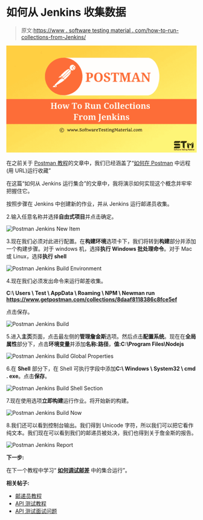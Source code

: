 # 如何从 Jenkins 收集数据

> 原文:[https://www . software testing material . com/how-to-run-collections-from-Jenkins/](https://www.softwaretestingmaterial.com/how-to-run-collections-from-jenkins/)

![How To Run Collections From Jenkins](img/ac31e171734d88955eab0bd89250fe5c.png)

在之前关于 [Postman 教程](https://www.softwaretestingmaterial.com/postman-tutorial/)的文章中，我们已经涵盖了“[如何在 Postman](https://www.softwaretestingmaterial.com/how-to-run-collections-remotely-in-postman/) 中远程(用 URL)运行收藏”

在这篇“如何从 Jenkins 运行集合”的文章中，我将演示如何实现这个概念并牢牢把握住它。

按照步骤在 Jenkins 中创建新的作业，并从 Jenkins 运行邮递员收集。

2.输入任意名称并选择**自由式项目**并点击确定。

![Postman Jenkins New Item](img/4f63c3efe8c94b8fed478bc1406a4cc0.png)

3.现在我们必须对此进行配置。在**构建环境**选项卡下，我们将转到**构建**部分并添加一个构建步骤。对于 windows 机，选择**执行 Windows 批处理命令**。对于 Mac 或 Linux，选择**执行 shell**

![Postman Jenkins Build Environment](img/b6f522b30ee0b70572942d1bdb86c45a.png)

4.现在我们必须发出命令来运行邮差收集。

**C:\ Users \ Test \ AppData \ Roaming \ NPM \ Newman run https://www.getpostman.com/collections/8daaf8118386c8fce5ef**

点击保存。

![Postman Jenkins Build](img/4f63c3efe8c94b8fed478bc1406a4cc0.png)

5.进入**主页**页面，点击最左侧的**管理詹金斯**选项。然后点击**配置系统**。现在在**全局属性**部分下，点击**环境变量**并添加**名称:路径**，**值:C:\Program Files\Nodejs**

![Postman Jenkins Build Global Properties](img/a882097bc4c599bfb0d2a869faafd4be.png)

6.在 **Shell** 部分下，在 Shell 可执行字段中添加**C:\ Windows \ System32 \ cmd . exe**。点击**保存**。

![Postman Jenkins Build Shell Section](img/e30aaef3a7cd5a5ee36718fde34c33db.png)

7.现在使用选项**立即构建**运行作业。将开始新的构建。

![Postman Jenkins Build Now](img/9377be4911f22a1786252fa7d16a8e63.png)

8.我们还可以看到控制台输出。我们得到 Unicode 字符，所以我们可以把它看作纯文本。我们现在可以看到我们的邮递员被处决，我们也得到关于詹金斯的报告。

![Postman Jenkins Report](img/a148c8fec6ede6c8055fcd5b61ec4d23.png)

**下一步:**

在下一个教程中学习“ [**如何调试邮差**](https://www.softwaretestingmaterial.com/how-to-debug-collection-run-in-postman/) 中的集合运行”。

**相关帖子:**

*   [邮递员教程](https://www.softwaretestingmaterial.com/postman-tutorial/)
*   [API 测试教程](https://www.softwaretestingmaterial.com/api-testing/)
*   [API 测试面试问题](https://www.softwaretestingmaterial.com/api-testing-interview-questions/)